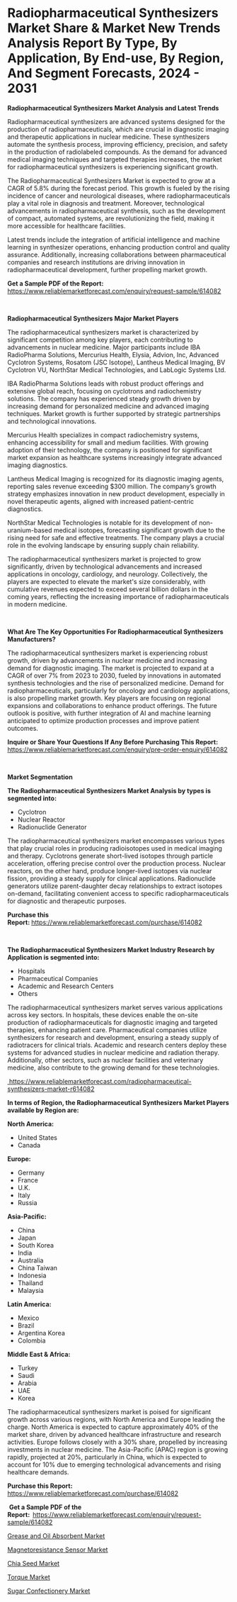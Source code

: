 <p><h1>Radiopharmaceutical Synthesizers Market Share & Market New Trends Analysis Report By Type, By Application, By End-use, By Region, And Segment Forecasts, 2024 - 2031</h1></p><p><strong>Radiopharmaceutical Synthesizers Market Analysis and Latest Trends</strong></p>
<p><p>Radiopharmaceutical synthesizers are advanced systems designed for the production of radiopharmaceuticals, which are crucial in diagnostic imaging and therapeutic applications in nuclear medicine. These synthesizers automate the synthesis process, improving efficiency, precision, and safety in the production of radiolabeled compounds. As the demand for advanced medical imaging techniques and targeted therapies increases, the market for radiopharmaceutical synthesizers is experiencing significant growth.</p><p>The Radiopharmaceutical Synthesizers Market is expected to grow at a CAGR of 5.8% during the forecast period. This growth is fueled by the rising incidence of cancer and neurological diseases, where radiopharmaceuticals play a vital role in diagnosis and treatment. Moreover, technological advancements in radiopharmaceutical synthesis, such as the development of compact, automated systems, are revolutionizing the field, making it more accessible for healthcare facilities. </p><p>Latest trends include the integration of artificial intelligence and machine learning in synthesizer operations, enhancing production control and quality assurance. Additionally, increasing collaborations between pharmaceutical companies and research institutions are driving innovation in radiopharmaceutical development, further propelling market growth.</p></p>
<p><strong>Get a Sample PDF of the Report:&nbsp;</strong> <a href="https://www.reliablemarketforecast.com/enquiry/request-sample/614082?utm_campaign=1833&utm_medium=2&utm_source=Github&utm_content=ia&utm_term=16122024&utm_id=radiopharmaceutical-synthesizers">https://www.reliablemarketforecast.com/enquiry/request-sample/614082</a></p>
<p>&nbsp;</p>
<p><strong>Radiopharmaceutical Synthesizers Major Market Players</strong></p>
<p><p>The radiopharmaceutical synthesizers market is characterized by significant competition among key players, each contributing to advancements in nuclear medicine. Major participants include IBA RadioPharma Solutions, Mercurius Health, Elysia, Advion, Inc, Advanced Cyclotron Systems, Rosatom (JSC Isotope), Lantheus Medical Imaging, BV Cyclotron VU, NorthStar Medical Technologies, and LabLogic Systems Ltd. </p><p>IBA RadioPharma Solutions leads with robust product offerings and extensive global reach, focusing on cyclotrons and radiochemistry solutions. The company has experienced steady growth driven by increasing demand for personalized medicine and advanced imaging techniques. Market growth is further supported by strategic partnerships and technological innovations.</p><p>Mercurius Health specializes in compact radiochemistry systems, enhancing accessibility for small and medium facilities. With growing adoption of their technology, the company is positioned for significant market expansion as healthcare systems increasingly integrate advanced imaging diagnostics.</p><p>Lantheus Medical Imaging is recognized for its diagnostic imaging agents, reporting sales revenue exceeding $300 million. The company’s growth strategy emphasizes innovation in new product development, especially in novel therapeutic agents, aligned with increased patient-centric diagnostics.</p><p>NorthStar Medical Technologies is notable for its development of non-uranium-based medical isotopes, forecasting significant growth due to the rising need for safe and effective treatments. The company plays a crucial role in the evolving landscape by ensuring supply chain reliability.</p><p>The radiopharmaceutical synthesizers market is projected to grow significantly, driven by technological advancements and increased applications in oncology, cardiology, and neurology. Collectively, the players are expected to elevate the market's size considerably, with cumulative revenues expected to exceed several billion dollars in the coming years, reflecting the increasing importance of radiopharmaceuticals in modern medicine.</p></p>
<p>&nbsp;</p>
<p><strong>What Are The Key Opportunities For Radiopharmaceutical Synthesizers Manufacturers?</strong></p>
<p><p>The radiopharmaceutical synthesizers market is experiencing robust growth, driven by advancements in nuclear medicine and increasing demand for diagnostic imaging. The market is projected to expand at a CAGR of over 7% from 2023 to 2030, fueled by innovations in automated synthesis technologies and the rise of personalized medicine. Demand for radiopharmaceuticals, particularly for oncology and cardiology applications, is also propelling market growth. Key players are focusing on regional expansions and collaborations to enhance product offerings. The future outlook is positive, with further integration of AI and machine learning anticipated to optimize production processes and improve patient outcomes.</p></p>
<p><strong>Inquire or Share Your Questions If Any Before Purchasing This Report:</strong> <a href="https://www.reliablemarketforecast.com/enquiry/pre-order-enquiry/614082?utm_campaign=1833&utm_medium=2&utm_source=Github&utm_content=ia&utm_term=16122024&utm_id=radiopharmaceutical-synthesizers">https://www.reliablemarketforecast.com/enquiry/pre-order-enquiry/614082</a></p>
<p>&nbsp;</p>
<p><strong>Market Segmentation</strong></p>
<p><strong>The Radiopharmaceutical Synthesizers Market Analysis by types is segmented into:</strong></p>
<p><ul><li>Cyclotron</li><li>Nuclear Reactor</li><li>Radionuclide Generator</li></ul></p>
<p><p>The radiopharmaceutical synthesizers market encompasses various types that play crucial roles in producing radioisotopes used in medical imaging and therapy. Cyclotrons generate short-lived isotopes through particle acceleration, offering precise control over the production process. Nuclear reactors, on the other hand, produce longer-lived isotopes via nuclear fission, providing a steady supply for clinical applications. Radionuclide generators utilize parent-daughter decay relationships to extract isotopes on-demand, facilitating convenient access to specific radiopharmaceuticals for diagnostic and therapeutic purposes.</p></p>
<p><strong>Purchase this Report:&nbsp;</strong><a href="https://www.reliablemarketforecast.com/purchase/614082?utm_campaign=1833&utm_medium=2&utm_source=Github&utm_content=ia&utm_term=16122024&utm_id=radiopharmaceutical-synthesizers">https://www.reliablemarketforecast.com/purchase/614082</a></p>
<p>&nbsp;</p>
<p><strong>The Radiopharmaceutical Synthesizers Market Industry Research by Application is segmented into:</strong></p>
<p><ul><li>Hospitals</li><li>Pharmaceutical Companies</li><li>Academic and Research Centers</li><li>Others</li></ul></p>
<p><p>The radiopharmaceutical synthesizers market serves various applications across key sectors. In hospitals, these devices enable the on-site production of radiopharmaceuticals for diagnostic imaging and targeted therapies, enhancing patient care. Pharmaceutical companies utilize synthesizers for research and development, ensuring a steady supply of radiotracers for clinical trials. Academic and research centers deploy these systems for advanced studies in nuclear medicine and radiation therapy. Additionally, other sectors, such as nuclear facilities and veterinary medicine, also contribute to the growing demand for these technologies.</p></p>
<p><a href="https://www.reliablemarketforecast.com/radiopharmaceutical-synthesizers-market-r614082?utm_campaign=1833&utm_medium=2&utm_source=Github&utm_content=ia&utm_term=16122024&utm_id=radiopharmaceutical-synthesizers">&nbsp;https://www.reliablemarketforecast.com/radiopharmaceutical-synthesizers-market-r614082</a></p>
<p><strong>In terms of Region, the Radiopharmaceutical Synthesizers Market Players available by Region are:</strong></p>
<p>
    <p> <strong> North America: </strong>
        <ul>
            <li>United States</li>
            <li>Canada</li>
        </ul>
        </p> 
    <p> <strong> Europe: </strong>
        <ul>
            <li>Germany</li>
            <li>France</li>
            <li>U.K.</li>
            <li>Italy</li>
            <li>Russia</li>
        </ul>
        </p> 
    <p> <strong> Asia-Pacific: </strong>
        <ul>
            <li>China</li>
            <li>Japan</li>
            <li>South Korea</li>
            <li>India</li>
            <li>Australia</li>
            <li>China Taiwan</li>
            <li>Indonesia</li>
            <li>Thailand</li>
            <li>Malaysia</li>
        </ul>
        </p> 
    <p> <strong> Latin America: </strong>
        <ul>
            <li>Mexico</li>
            <li>Brazil</li>
            <li>Argentina Korea</li>
            <li>Colombia</li>
        </ul>
        </p> 
    <p> <strong> Middle East & Africa: </strong>
        <ul>
            <li>Turkey</li>
            <li>Saudi</li>
            <li>Arabia</li>
            <li>UAE</li>
            <li>Korea</li>
        </ul>
    </p>
    </p>
<p><p>The radiopharmaceutical synthesizers market is poised for significant growth across various regions, with North America and Europe leading the charge. North America is expected to capture approximately 40% of the market share, driven by advanced healthcare infrastructure and research activities. Europe follows closely with a 30% share, propelled by increasing investments in nuclear medicine. The Asia-Pacific (APAC) region is growing rapidly, projected at 20%, particularly in China, which is expected to account for 10% due to emerging technological advancements and rising healthcare demands.</p></p>
<p><strong>Purchase this Report: </strong><a href="https://www.reliablemarketforecast.com/purchase/614082?utm_campaign=1833&utm_medium=2&utm_source=Github&utm_content=ia&utm_term=16122024&utm_id=radiopharmaceutical-synthesizers">https://www.reliablemarketforecast.com/purchase/614082</a></p>
<p>&nbsp;<strong>Get a Sample PDF of the Report:&nbsp;&nbsp;</strong><a href="https://www.reliablemarketforecast.com/enquiry/request-sample/614082?utm_campaign=1833&utm_medium=2&utm_source=Github&utm_content=ia&utm_term=16122024&utm_id=radiopharmaceutical-synthesizers">https://www.reliablemarketforecast.com/enquiry/request-sample/614082</a></p>
<p><strong></strong></p>
<p><p><a href="https://github.com/FassouRP/Market-Research-Report-List-6/blob/main/grease-and-oil-absorbent-market.md?utm_campaign=1833&utm_medium=2&utm_source=Github&utm_content=ia&utm_term=16122024&utm_id=radiopharmaceutical-synthesizers">Grease and Oil Absorbent Market</a></p><p><a href="https://www.linkedin.com/pulse/strategic-market-outlook-magnetoresistance-sensor-key-drivers-2cqhe?utm_campaign=1833&utm_medium=2&utm_source=Github&utm_content=ia&utm_term=16122024&utm_id=radiopharmaceutical-synthesizers">Magnetoresistance Sensor Market</a></p><p><a href="https://www.linkedin.com/pulse/chia-seed-market-trends-revenue-forecast-127-cagr-2024-2031-pscee?utm_campaign=1833&utm_medium=2&utm_source=Github&utm_content=ia&utm_term=16122024&utm_id=radiopharmaceutical-synthesizers">Chia Seed Market</a></p><p><a href="https://www.linkedin.com/pulse/growth-opportunities-challenges-torque-market-projected-b9lxe?utm_campaign=1833&utm_medium=2&utm_source=Github&utm_content=ia&utm_term=16122024&utm_id=radiopharmaceutical-synthesizers">Torque Market</a></p><p><a href="https://www.linkedin.com/pulse/sugar-confectionery-market-analysis-report-2024-2031-share-zmtne?utm_campaign=1833&utm_medium=2&utm_source=Github&utm_content=ia&utm_term=16122024&utm_id=radiopharmaceutical-synthesizers">Sugar Confectionery Market</a></p></p>